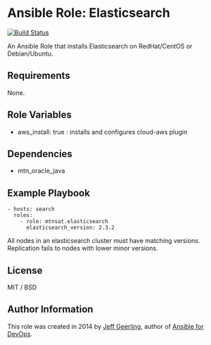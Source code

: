 # Ansible Role: Elasticsearch

[![Build Status](https://travis-ci.org/mtnsat/ansible-role-elasticsearch.svg?branch=master)](https://travis-ci.org/mtnsat/ansible-role-elasticsearch)

An Ansible Role that installs Elasticsearch on RedHat/CentOS or Debian/Ubuntu.

## Requirements

None.

## Role Variables

- aws_install: true : installs and configures cloud-aws plugin

## Dependencies

  - mtn_oracle_java

## Example Playbook

    - hosts: search
      roles:
        - role: mtnsat.elasticsearch
          elasticsearch_version: 2.3.2

All nodes in an elasticsearch cluster must have matching versions. Replication fails to nodes with lower minor versions.

## License

MIT / BSD

## Author Information

This role was created in 2014 by [Jeff Geerling](http://jeffgeerling.com/), author of [Ansible for DevOps](http://ansiblefordevops.com/).
